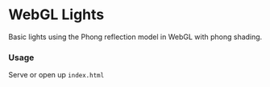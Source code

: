 WebGL Lights
============

Basic lights using the Phong reflection model in WebGL with phong shading.

### Usage

Serve or open up `index.html`
